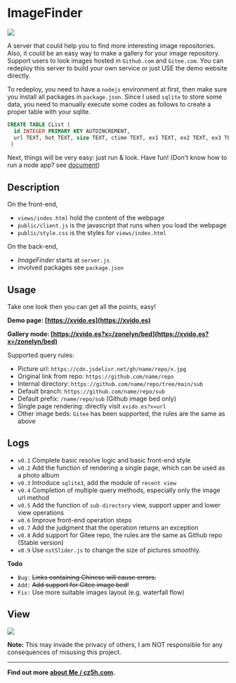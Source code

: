 # ImageFinder


![](https://cdn.jsdelivr.net/gh/TianZonglin/tuchuang/img/20210131041449.png)

A server that could help you to find more interesting image repositories. Also, it could be an easy way to make a gallery for your image repository. Support users to look images hosted in `Github.com` and `Gitee.com`. You can redeploy this server to build your own service or just USE the demo website directly.

To redeploy, you need to have a `nodejs` environment at first, then make sure you install all packages in `package.json`. Since I used `sqlite` to store some data, you need to manually execute some codes as follows to create a proper table with your sqlite.

```sql
CREATE TABLE CList (
  id INTEGER PRIMARY KEY AUTOINCREMENT,
  url TEXT, hot TEXT, size TEXT, ctime TEXT, ex1 TEXT, ex2 TEXT, ex3 TEXT, ex4 TEXT
 )
```

Next, things will be very easy: just run & look. Have fun!
(Don't know how to run a node app? see [document](https://nodejs.org/docs/latest-v13.x/api/synopsis.html))

## Description

On the front-end,

- `views/index.html` hold the content of the webpage
- `public/client.js` is the javascript that runs when you load the webpage
- `public/style.css` is the styles for `views/index.html`

On the back-end,

- _ImageFinder_ starts at `server.js`
- involved packages see `package.json`

## Usage

Take one look then you can get all the points, easy!

**Demo page: [https://xvido.es](https://xvido.es)**

**Gallery mode: [https://xvido.es?x=/zonelyn/bed](https://xvido.es?x=/zonelyn/bed)**

Supported query rules:

- Picture url: `https://cdn.jsdelivr.net/gh/name/repo/x.jpg`
- Original link from repo: `https://github.com/name/repo`
- Internal directory: `https://github.com/name/repo/tree/main/sub`
- Default branch: `https://github.com/name/repo/sub`
- Default prefix: `/name/repo/sub` (Github image bed only)
- Single page rendering: directly visit `xvido.es?x=url`
- Other image beds: `Gitee` has been supported, the rules are the same as above

## Logs

- `v0.1` Complete basic resolve logic and basic front-end style
- `v0.2` Add the function of rendering a single page, which can be used as a photo album
- `v0.3` Introduce `sqlite3`, add the module of `recent view`
- `v0.4` Completion of multiple query methods, especially only the image url method
- `v0.5` Add the function of `sub-directory` view, support upper and lower view operations
- `v0.6` Improve front-end operation steps
- `v0.7` Add the judgment that the operation returns an exception
- `v0.8` Add support for Gitee repo, the rules are the same as Github repo (Stable version)
- `v0.9` Use `nstSlider.js` to change the size of pictures smoothly.

**Todo**

- `Bug:` <s>Links containing Chinese will cause errors.</s>
- `Add:` <s>Add support for Gitee image bed!</s>
- `Fix:` Use more suitable images layout (e.g. waterfall flow)

## View

![](https://cdn.jsdelivr.net/gh/TianZonglin/tuchuang/img/QQ截图20210131041029.jpg)


**Note:** This may invade the privacy of others, I am NOT responsible for any consequences of misusing this project.

---

**Find out more [about Me / cz5h.com](https://www.cz5h.com).**

